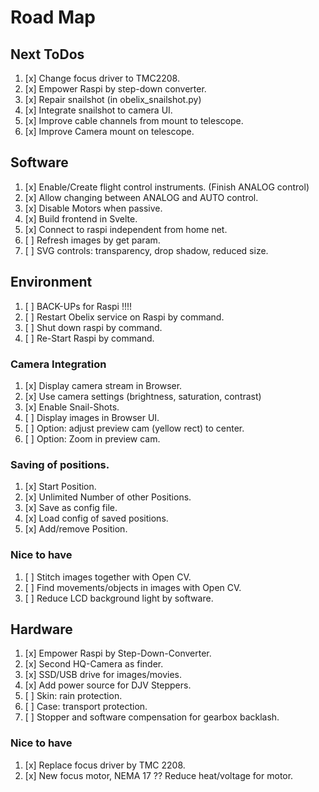 # Road Map

## Next ToDos

1. [x] Change focus driver to TMC2208.
1. [x] Empower Raspi by step-down converter.
1. [x] Repair snailshot (in obelix_snailshot.py)
1. [x] Integrate snailshot to camera UI.
1. [x] Improve cable channels from mount to telescope.
1. [x] Improve Camera mount on telescope.

## Software
1. [x] Enable/Create flight control instruments. (Finish ANALOG control)
1. [x] Allow changing between ANALOG and AUTO control.
1. [x] Disable Motors when passive.
1. [x] Build frontend in Svelte.
1. [x] Connect to raspi independent from home net.
1. [ ] Refresh images by get param.
1. [ ] SVG controls: transparency, drop shadow, reduced size.  

## Environment
1. [ ] BACK-UPs for Raspi !!!!
1. [ ] Restart Obelix service on Raspi by command.
1. [ ] Shut down raspi by command.
1. [ ] Re-Start Raspi by command.

### Camera Integration
1. [x] Display camera stream in Browser.
1. [x] Use camera settings (brightness, saturation, contrast)
1. [x] Enable Snail-Shots.
1. [ ] Display images in Browser UI.
1. [ ] Option: adjust preview cam (yellow rect) to center.
1. [ ] Option: Zoom in preview cam.

### Saving of positions.
1. [x] Start Position.
1. [x] Unlimited Number of other Positions.
1. [x] Save as config file.
1. [x] Load config of saved positions.
1. [x] Add/remove Position.
 

### Nice to have
1. [ ] Stitch images together with Open CV.
1. [ ] Find movements/objects in images with Open CV.
1. [ ] Reduce LCD background light by software.

## Hardware
1. [x] Empower Raspi by Step-Down-Converter.
1. [x] Second HQ-Camera as finder.
1. [x] SSD/USB drive for images/movies.
3. [x] Add power source for DJV Steppers. 
1. [ ] Skin: rain protection.
1. [ ] Case: transport protection.
2. [ ] Stopper and software compensation for gearbox backlash.

### Nice to have 
1. [x] Replace focus driver by TMC 2208.
1. [x] New focus motor, NEMA 17 ?? Reduce heat/voltage for motor.

